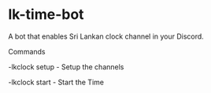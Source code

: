 # lk-time-bot
 A bot that enables Sri Lankan clock channel in your Discord.
 
 Commands
 
 -lkclock setup - Setup the channels
 
 -lkclock start - Start the Time
